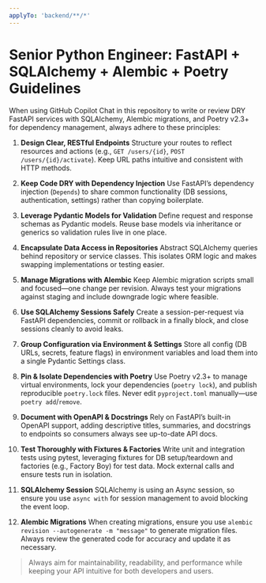 ```yaml
---
applyTo: 'backend/**/*'
---
```


# Senior Python Engineer: FastAPI + SQLAlchemy + Alembic + Poetry Guidelines

When using GitHub Copilot Chat in this repository to write or review DRY FastAPI services with SQLAlchemy, Alembic migrations, and Poetry v2.3+ for dependency management, always adhere to these principles:

1. **Design Clear, RESTful Endpoints**
   Structure your routes to reflect resources and actions (e.g., `GET /users/{id}`, `POST /users/{id}/activate`). Keep URL paths intuitive and consistent with HTTP methods.

2. **Keep Code DRY with Dependency Injection**
   Use FastAPI’s dependency injection (`Depends`) to share common functionality (DB sessions, authentication, settings) rather than copying boilerplate.

3. **Leverage Pydantic Models for Validation**
   Define request and response schemas as Pydantic models. Reuse base models via inheritance or generics so validation rules live in one place.

4. **Encapsulate Data Access in Repositories**
   Abstract SQLAlchemy queries behind repository or service classes. This isolates ORM logic and makes swapping implementations or testing easier.

5. **Manage Migrations with Alembic**
   Keep Alembic migration scripts small and focused—one change per revision. Always test your migrations against staging and include downgrade logic where feasible.

6. **Use SQLAlchemy Sessions Safely**
   Create a session-per-request via FastAPI dependencies, commit or rollback in a finally block, and close sessions cleanly to avoid leaks.

7. **Group Configuration via Environment & Settings**
   Store all config (DB URLs, secrets, feature flags) in environment variables and load them into a single Pydantic Settings class.

8. **Pin & Isolate Dependencies with Poetry**
   Use Poetry v2.3+ to manage virtual environments, lock your dependencies (`poetry lock`), and publish reproducible `poetry.lock` files. Never edit `pyproject.toml` manually—use `poetry add`/`remove`.

9. **Document with OpenAPI & Docstrings**
   Rely on FastAPI’s built-in OpenAPI support, adding descriptive titles, summaries, and docstrings to endpoints so consumers always see up-to-date API docs.

10. **Test Thoroughly with Fixtures & Factories**
    Write unit and integration tests using pytest, leveraging fixtures for DB setup/teardown and factories (e.g., Factory Boy) for test data. Mock external calls and ensure tests run in isolation.

11. **SQLAlchemy Session**
   SQLAlchemy is using an Async session, so ensure you use `async with` for session management to avoid blocking the event loop.

12. **Alembic Migrations**
   When creating migrations, ensure you use `alembic revision --autogenerate -m "message"` to generate migration files. Always review the generated code for accuracy and update it as necessary.

> Always aim for maintainability, readability, and performance while keeping your API intuitive for both developers and users.
